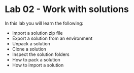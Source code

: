 # Lab 02 - Work with solutions

In this lab you will learn the following:

* Import a solution zip file
* Export a solution from an environment
* Unpack a solution
* Clone a solution
* Inspect the solution folders
* How to pack a solution
* How to import a solution
